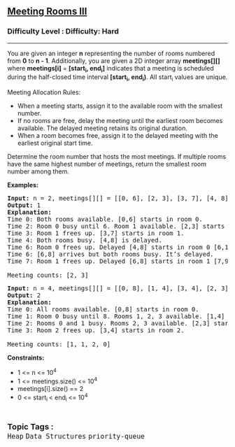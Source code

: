 <h2><a href="https://www.geeksforgeeks.org/problems/meeting-rooms-iii/1?page=1&difficulty=Hard&status=unsolved&sortBy=submissions">Meeting Rooms III</a></h2><h3>Difficulty Level : Difficulty: Hard</h3><hr><div class="problems_problem_content__Xm_eO"><p>You are given an integer <strong>n</strong> representing the number of rooms numbered from <strong>0</strong> to <strong>n - 1</strong>. Additionally, you are given a 2D integer array <strong>meetings[][]</strong> where <strong>meetings[i]</strong> = <strong>[start<sub>i</sub>, end<sub>i</sub>]</strong> indicates that a meeting is scheduled during the half-closed time interval <strong>[start<sub>i</sub>, end<sub>i</sub>)</strong>. All start<sub>i</sub> values are unique.</p>
<p>Meeting Allocation Rules:</p>
<ul>
<li>When a meeting starts, assign it to the available room with the smallest number.</li>
<li>If no rooms are free, delay the meeting until the earliest room becomes available. The delayed meeting retains its original duration.</li>
<li>When a room becomes free, assign it to the delayed meeting with the earliest original start time.</li>
</ul>
<p>Determine the room number that hosts the most meetings. If multiple rooms have the same highest number of meetings, return the smallest room number among them.</p>
<p><strong>Examples:</strong></p>
<pre><strong>Input: </strong>n = 2, meetings[][] = [[0, 6], [2, 3], [3, 7], [4, 8], [6, 8]]<strong>
Output:</strong> 1<strong>
Explanation:
</strong>Time 0: Both rooms available. [0,6] starts in room 0.
Time 2: Room 0 busy until 6. Room 1 available. [2,3] starts in room 1.
Time 3: Room 1 frees up. [3,7] starts in room 1.
Time 4: Both rooms busy. [4,8] is delayed.
Time 6: Room 0 frees up. Delayed [4,8] starts in room 0 [6,10).
Time 6: [6,8] arrives but both rooms busy. It’s delayed.
Time 7: Room 1 frees up. Delayed [6,8] starts in room 1 [7,9).<br><br>Meeting counts: [2, 3]</pre>
<pre><strong>Input: </strong>n = 4, meetings[][] = [[0, 8], [1, 4], [3, 4], [2, 3]<strong>
Output: </strong>2<strong>
Explanation:
</strong>Time 0: All rooms available. [0,8] starts in room 0.
Time 1: Room 0 busy until 8. Rooms 1, 2, 3 available. [1,4] starts in room 1.
Time 2: Rooms 0 and 1 busy. Rooms 2, 3 available. [2,3] starts in room 2.
Time 3: Room 2 frees up. [3,4] starts in room 2.<br>
Meeting counts: [1, 1, 2, 0]</pre>
<p><strong>Constraints:</strong></p>
<ul>
<li>1 &lt;= n &lt;= 10<sup>4</sup></li>
<li>1 &lt;= meetings.size() &lt;= 10<sup>4</sup></li>
<li>meetings[i].size() == 2</li>
<li>0 &lt;= start<sub>i&nbsp;</sub>&lt; end<sub>i&nbsp;</sub>&lt;= 10<sup>4</sup></li>
</ul></div><br><p><span style=font-size:18px><strong>Topic Tags : </strong><br><code>Heap</code>&nbsp;<code>Data Structures</code>&nbsp;<code>priority-queue</code>&nbsp;